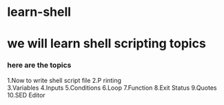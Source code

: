 # learn-shell
# we will learn shell scripting topics 
### here are the topics 

1.Now to write shell script file
2.P rinting  
3.Variables
4.Inputs
5.Conditions
6.Loop
7.Function
8.Exit Status
9.Quotes
10.SED Editor

